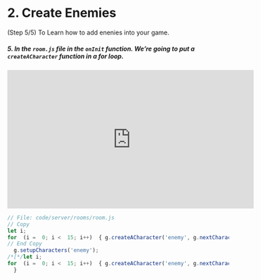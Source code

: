 # 2. Create Enemies
(Step 5/5) To Learn how to add enenies into your game.

##### 5. In the `room.js` _file_ in the `onInit` _function_. We’re going to put a `createACharacter` function in a for loop.

<iframe width="560" height="315" src="https://www.youtube.com/embed/PE0gKJDuDw0" frameborder="0" allow="accelerometer; autoplay; clipboard-write; encrypted-media; gyroscope; picture-in-picture" allowfullscreen></iframe><br>

```javascript
// File: code/server/rooms/room.js
// Copy 
let i;
for  (i =  0; i <  15; i++)  { g.createACharacter('enemy', g.nextCharacterId('enemy'),  { x: Math.floor((Math.random()  *  500)  +  1), y: Math.floor((Math.random()  *  1900)  +  1)  })  }
// End Copy
  g.setupCharacters('enemy');
/*[*/let i;
for  (i =  0; i <  15; i++)  { g.createACharacter('enemy', g.nextCharacterId('enemy'),  { x: Math.floor((Math.random()  *  500)  +  1), y: Math.floor((Math.random()  *  1900)  +  1)  })  }/*]*/
  }
```